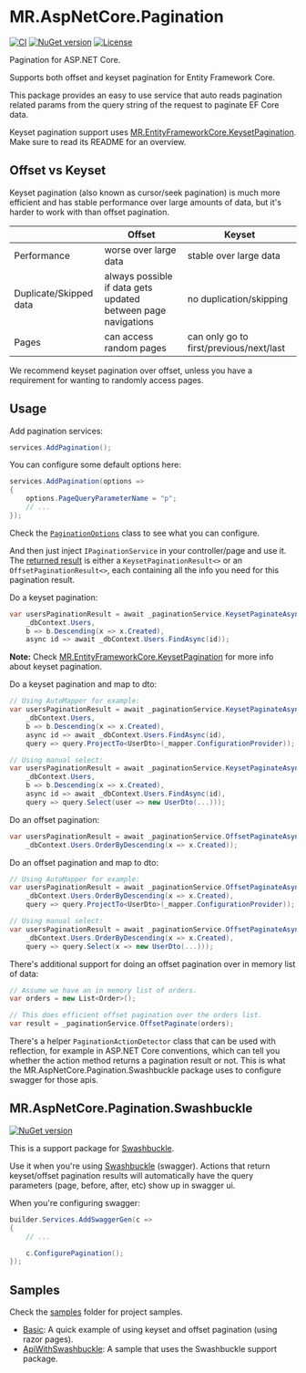 # MR.AspNetCore.Pagination

[![CI](https://github.com/mrahhal/MR.AspNetCore.Pagination/actions/workflows/ci.yml/badge.svg)](https://github.com/mrahhal/MR.AspNetCore.Pagination/actions/workflows/ci.yml)
[![NuGet version](https://badge.fury.io/nu/MR.AspNetCore.Pagination.svg)](https://www.nuget.org/packages/MR.AspNetCore.Pagination)
[![License](https://img.shields.io/badge/license-MIT-blue.svg)](LICENSE.txt)

Pagination for ASP.NET Core.

Supports both offset and keyset pagination for Entity Framework Core.

This package provides an easy to use service that auto reads pagination related params from the query string of the request to paginate EF Core data.

Keyset pagination support uses [MR.EntityFrameworkCore.KeysetPagination](https://github.com/mrahhal/MR.EntityFrameworkCore.KeysetPagination). Make sure to read its README for an overview.

## Offset vs Keyset

Keyset pagination (also known as cursor/seek pagination) is much more efficient and has stable performance over large amounts of data, but it's harder to work with than offset pagination.

|                        | Offset                                                        | Keyset                                              |
| ---------------------- | ------------------------------------------------------------- | --------------------------------------------------- |
| Performance            | worse over large data                                         | stable over large data                              |
| Duplicate/Skipped data | always possible if data gets updated between page navigations | no duplication/skipping                             |
| Pages                  | can access random pages                                       | can only go to first/previous/next/last             |

We recommend keyset pagination over offset, unless you have a requirement for wanting to randomly access pages.

## Usage

Add pagination services:

```cs
services.AddPagination();
```

You can configure some default options here:

```cs
services.AddPagination(options =>
{
    options.PageQueryParameterName = "p";
    // ...
});
```

Check the [`PaginationOptions`](https://github.com/mrahhal/MR.AspNetCore.Pagination/blob/main/src/MR.AspNetCore.Pagination/PaginationOptions.cs) class to see what you can configure.

And then just inject `IPaginationService` in your controller/page and use it. The [returned result](https://github.com/mrahhal/MR.AspNetCore.Pagination/blob/main/src/MR.AspNetCore.Pagination/PaginationResult.cs) is either a `KeysetPaginationResult<>` or an `OffsetPaginationResult<>`, each containing all the info you need for this pagination result. 

Do a keyset pagination:

```cs
var usersPaginationResult = await _paginationService.KeysetPaginateAsync(
    _dbContext.Users,
    b => b.Descending(x => x.Created),
    async id => await _dbContext.Users.FindAsync(id));
```

**Note:** Check [MR.EntityFrameworkCore.KeysetPagination](https://github.com/mrahhal/MR.EntityFrameworkCore.KeysetPagination) for more info about keyset pagination.

Do a keyset pagination and map to dto:

```cs
// Using AutoMapper for example:
var usersPaginationResult = await _paginationService.KeysetPaginateAsync(
    _dbContext.Users,
    b => b.Descending(x => x.Created),
    async id => await _dbContext.Users.FindAsync(id),
    query => query.ProjectTo<UserDto>(_mapper.ConfigurationProvider));

// Using manual select:
var usersPaginationResult = await _paginationService.KeysetPaginateAsync(
    _dbContext.Users,
    b => b.Descending(x => x.Created),
    async id => await _dbContext.Users.FindAsync(id),
    query => query.Select(user => new UserDto(...)));
```

Do an offset pagination:

```cs
var usersPaginationResult = await _paginationService.OffsetPaginateAsync(
    _dbContext.Users.OrderByDescending(x => x.Created));
```

Do an offset pagination and map to dto:

```cs
// Using AutoMapper for example:
var usersPaginationResult = await _paginationService.OffsetPaginateAsync(
    _dbContext.Users.OrderByDescending(x => x.Created),
    query => query.ProjectTo<UserDto>(_mapper.ConfigurationProvider));

// Using manual select:
var usersPaginationResult = await _paginationService.OffsetPaginateAsync(
    _dbContext.Users.OrderByDescending(x => x.Created),
    query => query.Select(x => new UserDto(...)));
```

There's additional support for doing an offset pagination over in memory list of data:

```cs
// Assume we have an in memory list of orders.
var orders = new List<Order>();

// This does efficient offset pagination over the orders list.
var result = _paginationService.OffsetPaginate(orders);
```

There's a helper `PaginationActionDetector` class that can be used with reflection, for example in ASP.NET Core conventions, which can tell you whether the action method returns a pagination result or not. This is what the MR.AspNetCore.Pagination.Swashbuckle package uses to configure swagger for those apis.

## MR.AspNetCore.Pagination.Swashbuckle

[![NuGet version](https://badge.fury.io/nu/MR.AspNetCore.Pagination.Swashbuckle.svg)](https://www.nuget.org/packages/MR.AspNetCore.Pagination.Swashbuckle)

This is a support package for [Swashbuckle](https://github.com/domaindrivendev/Swashbuckle.AspNetCore).

Use it when you're using [Swashbuckle](https://github.com/domaindrivendev/Swashbuckle.AspNetCore) (swagger). Actions that return keyset/offset pagination results will automatically have the query parameters (page, before, after, etc) show up in swagger ui.

When you're configuring swagger:

```cs
builder.Services.AddSwaggerGen(c =>
{
    // ...

    c.ConfigurePagination();
});
```

## Samples

Check the [samples](samples) folder for project samples.

- [Basic](samples/Basic): A quick example of using keyset and offset pagination (using razor pages).
- [ApiWithSwashbuckle](samples/ApiWithSwashbuckle): A sample that uses the Swashbuckle support package.
